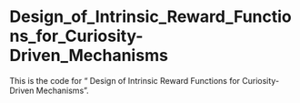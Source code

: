 # Design_of_Intrinsic_Reward_Functions_for_Curiosity-Driven_Mechanisms
This is the code for “ Design of Intrinsic Reward Functions for Curiosity-Driven Mechanisms”.
